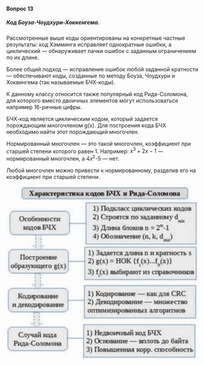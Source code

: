 #### Вопрос 13

##### Код Боуза-Чоудхури-Хоккенгема.

Рассмотренные выше коды ориентированы на конкретные частные результаты: код Хэмминга исправляет однократные ошибки, а циклический — обнаруживает пачки ошибок с заданным ограничением по их длине.

Более общий подход — исправление ошибок любой заданной кратности — обеспечивают коды, созданные по методу Боуза, Чоудхури и Хоквингема (так называемые БЧХ-коды). 

К данному классу относится также популярный код Рида-Соломона, для которого вместо двоичных элементов могут использоваться например 16-ричные цифры. 

БЧХ-код является циклическим кодом, который задается порождающим многочленом g(x). Для построения кода БЧХ необходимо найти этот порождающий многочлен.

Нормированный многочлен — это такой многочлен, коэффициент при старшей степени которого равен 1. Например: $х^3+2х-1$ — нормированный многочлен, а $4х^2$-5 — нет. 

Любой многочлен можно привести к нормированному, разделив его на коэффициент при старшей степени.

![image-20220622194400152](./Answer_4_13/image-20220622194400152.png)